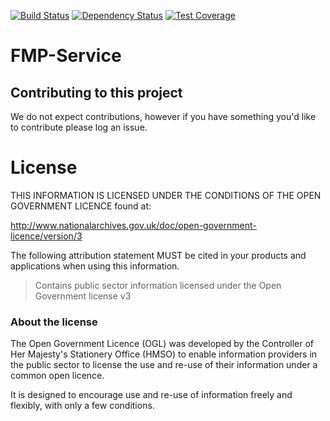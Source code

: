 [![Build Status](https://travis-ci.org/DEFRA/fmp-service.svg?branch=master)](https://travis-ci.org/DEFRA/fmp-service)
[![Dependency Status](https://david-dm.org/DEFRA/fmp-service.svg)](https://david-dm.org/DEFRA/fmp-service)
[![Test Coverage](https://codeclimate.com/github/DEFRA/fmp-service/badges/coverage.svg)](https://codeclimate.com/github/DEFRA/fmp-service/coverage)

# FMP-Service

## Contributing to this project

We do not expect contributions, however if you have something you'd like to contribute please log an issue.

# License

THIS INFORMATION IS LICENSED UNDER THE CONDITIONS OF THE OPEN GOVERNMENT LICENCE found at:

http://www.nationalarchives.gov.uk/doc/open-government-licence/version/3

The following attribution statement MUST be cited in your products and applications when using this information.

>Contains public sector information licensed under the Open Government license v3

### About the license

The Open Government Licence (OGL) was developed by the Controller of Her Majesty's Stationery Office (HMSO) to enable information providers in the public sector to license the use and re-use of their information under a common open licence.

It is designed to encourage use and re-use of information freely and flexibly, with only a few conditions.
